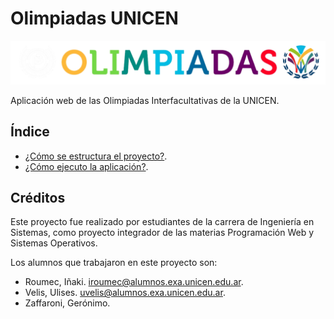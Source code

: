# Olimpiadas UNICEN

![logo](static/img/logo_cabecera.png)

Aplicación web de las Olimpiadas Interfacultativas de la UNICEN.

## Índice

- [¿Cómo se estructura el proyecto?](resources/markdown/estructura.md).
- [¿Cómo ejecuto la aplicación?](resources/markdown/ejecución.md).

## Créditos

Este proyecto fue realizado por estudiantes de la carrera de Ingeniería en Sistemas, como proyecto integrador de las materias Programación Web y Sistemas Operativos.

Los alumnos que trabajaron en este proyecto son:

- Roumec, Iñaki. <iroumec@alumnos.exa.unicen.edu.ar>.
- Velis, Ulises. <uvelis@alumnos.exa.unicen.edu.ar>.
- Zaffaroni, Gerónimo.
